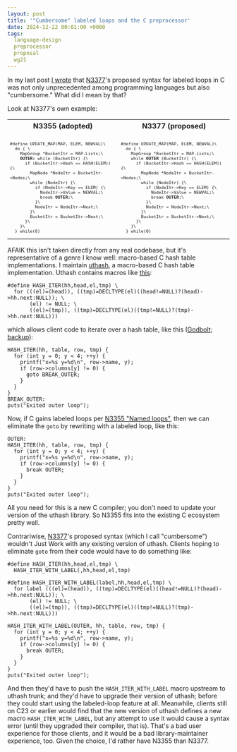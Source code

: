 ```yaml
---
layout: post
title: '"Cumbersome" labeled loops and the C preprocessor'
date: 2024-12-22 00:01:00 +0000
tags:
  language-design
  preprocessor
  proposal
  wg21
---
```


In my last post [I wrote](/blog/2024/12/20/labeled-loops/) that
[N3377](https://www.open-std.org/jtc1/sc22/wg14/www/docs/n3377.pdf)'s proposed syntax
for labeled loops in C was not only unprecedented among programming languages but also
"cumbersome." What did I mean by that?

Look at N3377's own example:

<table>
<tr><th>N3355 (adopted)</th><th>N3377 (proposed)</th></tr>
<tr><td style="font-size: 70%;"><pre><code>
#define UPDATE_MAP(MAP, ELEM, NEWVAL)\
  do { \
    MapGroup *BucketItr = MAP.Lists;\
    <b>OUTER:</b> while (BucketItr) {\
      if (BucketItr->Hash == HASH(ELEM)) {\
        MapNode *NodeItr = BucketItr->Nodes;\
        while (NodeItr) {\
          if (NodeItr->Key == ELEM) {\
            NodeItr->Value = NEWVAL;\
            break <b>OUTER</b>;\
          }\
          NodeItr = NodeItr->Next;\
        }\
        BucketItr = BucketItr->Next;\
      }\
    }\
  } while(0)
</code></pre></td><td style="font-size: 70%;"><pre><code>
#define UPDATE_MAP(MAP, ELEM, NEWVAL)\
  do { \
    MapGroup *BucketItr = MAP.Lists;\
    while <b>OUTER</b> (BucketItr) {\
      if (BucketItr->Hash == HASH(ELEM)) {\
        MapNode *NodeItr = BucketItr->Nodes;\
        while (NodeItr) {\
          if (NodeItr->Key == ELEM) {\
            NodeItr->Value = NEWVAL;\
            break <b>OUTER</b>;\
          }\
          NodeItr = NodeItr->Next;\
        }\
        BucketItr = BucketItr->Next;\
      }\
    }\
  } while(0)
</code></pre></td></tr>
</table>

AFAIK this isn't taken directly from any real codebase, but it's representative of a genre
I know well: macro-based C hash table implementations. I maintain
[uthash](https://troydhanson.github.io/uthash/userguide.html), a macro-based C hash table
implementation. Uthash contains macros like [this](https://github.com/troydhanson/uthash/blob/master/src/uthash.h#L1063-L1065):

    #define HASH_ITER(hh,head,el,tmp) \
      for (((el)=(head)), ((tmp)=DECLTYPE(el)((head!=NULL)?(head)->hh.next:NULL)); \
           (el) != NULL; \
           ((el)=(tmp)), ((tmp)=DECLTYPE(el)((tmp!=NULL)?(tmp)->hh.next:NULL)))

which allows client code to iterate over a hash table, like this
([Godbolt](https://godbolt.org/z/MPsK5G41G); [backup](/blog/code/2024-12-22-uthash-labeled-loop.c)):

    HASH_ITER(hh, table, row, tmp) {
      for (int y = 0; y < 4; ++y) {
        printf("x=%s y=%d\n", row->name, y);
        if (row->columns[y] != 0) {
          goto BREAK_OUTER;
        }
      }
    }
    BREAK_OUTER:
    puts("Exited outer loop");

Now, if C gains labeled loops per [N3355 "Named loops"](https://www.open-std.org/jtc1/sc22/wg14/www/docs/n3355.htm),
then we can eliminate the `goto` by rewriting with a labeled loop, like this:

    OUTER:
    HASH_ITER(hh, table, row, tmp) {
      for (int y = 0; y < 4; ++y) {
        printf("x=%s y=%d\n", row->name, y);
        if (row->columns[y] != 0) {
          break OUTER;
        }
      }
    }
    puts("Exited outer loop");

All you need for this is a new C compiler; you don't need to update your version of the uthash library.
So N3355 fits into the existing C ecosystem pretty well.

Contrariwise, [N3377](https://www.open-std.org/jtc1/sc22/wg14/www/docs/n3377.pdf)'s proposed syntax (which I call "cumbersome")
wouldn't Just Work with any existing version of uthash. Clients hoping to eliminate `goto` from their code
would have to do something like:

    #define HASH_ITER(hh,head,el,tmp) \
      HASH_ITER_WITH_LABEL(,hh,head,el,tmp)

    #define HASH_ITER_WITH_LABEL(label,hh,head,el,tmp) \
      for label (((el)=(head)), ((tmp)=DECLTYPE(el)((head!=NULL)?(head)->hh.next:NULL)); \
           (el) != NULL; \
           ((el)=(tmp)), ((tmp)=DECLTYPE(el)((tmp!=NULL)?(tmp)->hh.next:NULL)))

    HASH_ITER_WITH_LABEL(OUTER, hh, table, row, tmp) {
      for (int y = 0; y < 4; ++y) {
        printf("x=%s y=%d\n", row->name, y);
        if (row->columns[y] != 0) {
          break OUTER;
        }
      }
    }
    puts("Exited outer loop");

And then they'd have to push the `HASH_ITER_WITH_LABEL` macro upstream to uthash trunk; and they'd have to upgrade
their version of uthash; before they could start using the labeled-loop feature at all. Meanwhile, clients still
on C23 or earlier would find that the new version of uthash defines a new macro `HASH_ITER_WITH_LABEL`, but
any attempt to use it would cause a syntax error (until they upgraded their compiler, that is).
That's a bad user experience for those clients, and it would be a bad library-maintainer experience, too.
Given the choice, I'd rather have N3355 than N3377.
